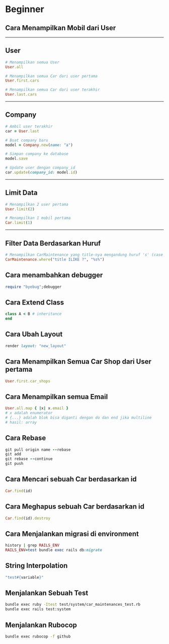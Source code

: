 # Beginner
## Cara Menampilkan Mobil dari User

---

## User

```ruby
# Menampilkan semua User
User.all
```

```ruby
# Menampilkan semua Car dari user pertama
User.first.cars
```

```ruby
# Menampilkan semua Car dari user terakhir
User.last.cars
```

---

## Company

```ruby
# Ambil user terakhir
car = User.last
```

```ruby
# Buat company baru
model = Company.new(name: "a")
```

```ruby
# Simpan company ke database
model.save
```

```ruby
# Update user dengan company_id
car.update(company_id: model.id)
```

---

## Limit Data

```ruby
# Menampilkan 2 user pertama
User.limit(2)
```

```ruby
# Menampilkan 1 mobil pertama
Car.limit(1)
```

---

## Filter Data Berdasarkan Huruf

```ruby
# Menampilkan CarMaintenance yang title-nya mengandung huruf 's' (case insensitive)
CarMaintenance.where("title ILIKE ?", "%s%")
```

## Cara menambahkan debugger

```ruby
require "byebug";debugger
```

## Cara Extend Class

```ruby
class A < B # inheritance
end
```

## Cara Ubah Layout

```ruby
render layout: "new_layout"
```

## Cara Menampilkan Semua Car Shop dari User pertama
```ruby
User.first.car_shops
```

## Cara Menampilkan semua Email
```ruby
User.all.map { |x| x.email }
# x adalah enumerator
# {...} adalah blok bisa diganti dengan do dan end jika multiline
# hasil: array
```

## Cara Rebase
```ruby
git pull origin name --rebase
git add
git rebase --continue
git push
```

## Cara Mencari sebuah Car berdasarkan id
```ruby
Car.find(id)
```

## Cara Meghapus sebuah Car berdasarkan id
```ruby
Car.find(id).destroy
```

## Cara Menjalankan migrasi di environment
```ruby
history | grep RAILS_ENV
RAILS_ENV=test bundle exec rails db:migrate
```

## String Interpolation
```ruby
"test#{variable}"
```

## Menjalankan Sebuah Test
```bash
bundle exec ruby -Itest test/system/car_maintenances_test.rb
bundle exec rails test:system
```

## Menjalankan Rubocop
```bash
bundle exec rubocop -f github
```